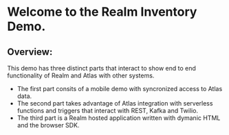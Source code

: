 # Welcome to the Realm Inventory Demo.   

## Overview:
This demo has three distinct parts that interact to show end to end functionality of Realm and Atlas with other systems.  

- The first part consits of a mobile demo with syncronized access to Atlas data.  
- The second part takes advantage of Atlas integration with serverless functions and triggers that interact with REST, Kafka and Twilio.   
- The third part is a Realm hosted application written with dymanic HTML and the browser SDK.

 
